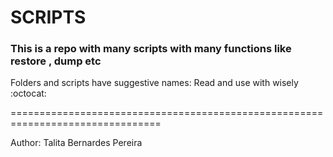 # SCRIPTS

### This is a repo with many scripts with many functions like restore , dump etc

Folders and scripts have suggestive names: Read and use with wisely :octocat:

================================================================================

Author: Talita Bernardes Pereira 




